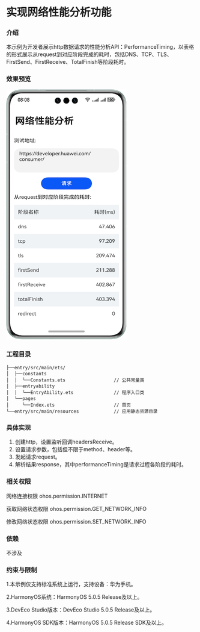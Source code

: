 # 实现网络性能分析功能

### 介绍

本示例为开发者展示http数据请求的性能分析API：PerformanceTiming，以表格的形式展示从request到对应阶段完成的耗时，包括DNS、TCP、TLS、FirstSend、FirstReceive、TotalFinish等阶段耗时。

### 效果预览
![](./screenshots/device/network.png)

### 工程目录

```
├──entry/src/main/ets/
│  ├──constants
│  │  └──Constants.ets                  // 公共常量类
│  ├──entryability
│  │  └──EntryAbility.ets               // 程序入口类
│  └──pages                 
│     └──Index.ets                      // 首页
└──entry/src/main/resources             // 应用静态资源目录
```

### 具体实现

1. 创建http，设置监听回调headersReceive。
2. 设置请求参数，包括但不限于method、header等。
3. 发起请求request。
4. 解析结果response，其中performanceTiming是请求过程各阶段的耗时。

### 相关权限

网络连接权限 ohos.permission.INTERNET

获取网络状态权限 ohos.permission.GET_NETWORK_INFO

修改网络状态权限 ohos.permission.SET_NETWORK_INFO

### 依赖
不涉及

### 约束与限制

1.本示例仅支持标准系统上运行，支持设备：华为手机。 

2.HarmonyOS系统：HarmonyOS 5.0.5 Release及以上。

3.DevEco Studio版本：DevEco Studio 5.0.5 Release及以上。

4.HarmonyOS SDK版本：HarmonyOS 5.0.5 Release SDK及以上。